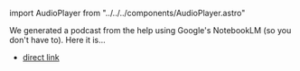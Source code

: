 import AudioPlayer from "../../../components/AudioPlayer.astro"

We generated a podcast from the help using Google's NotebookLM (so you don't have to). Here it is...

<AudioPlayer src="/genaiscript/podcasts/overview.wav" />

-   [direct link](/genaiscript/podcasts/overview.wav)